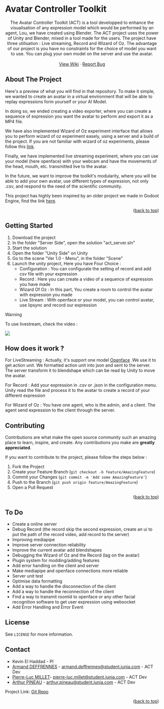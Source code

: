# Avatar Controller Toolkit

<div align="center">
  <p align="center">
    The Avatar Controller Toolkit (ACT) is a tool developped to enhance the visualisation of any expression model which would be performed by an agent, Lou, we have created using Blender.
    The ACT project uses the power of Unity and Blender, mixed in a tool made for the users. The project have three utilisation : Live streaming, Record and Wizard of Oz. The advantage of our project is you have no constraints for the choice of model you want to use. You can plug your own model on the server and use the avatar.
    <br />
    <br />
    <a href="https://github.com/numediart/ACT/wiki">View Wiki</a>
    ·
    <a href="https://github.com/numediart/ACT/issues">Report Bug</a>
  </p>
</div>

<!-- ABOUT THE PROJECT -->
## About The Project

Here's a preview of what you will find in that repository. To make it simple, we wanted to create an avatar in a virtual environment that will be able to replay expressions form yourself or your AI Model.

In doing so, we ended creating a video exporter, where you can create a sequence of expression you want the avatar to perform and export it as a MP4 file.

We have also implemented Wizard of Oz experiment interface that allows you to perform wizard of oz experiment easely, using a server and a build of the project. If you are not familiar with wizard of oz experiments, please follow this [link](https://en.wikipedia.org/wiki/Wizard_of_Oz_experiment).

Finally, we have implemented live streaming experiment, where you can use your model (here openface) with your webcam and have the movements of the head, mouth, etc. transmitted live to the avatar.

In the future, we want to improve the toolkit's modularity, where you will be able to add your own avatar, use different types of expression, not only .csv, and respond to the need of the scientific community.

This project has highly been inspired by an older project we made in Godoot Engine, find the link [here](https://github.com/numediart/ReVA-toolkit).

<p align="right">(<a href="#readme-top">back to top</a>)</p>

<!-- GETTING STARTED -->
## Getting Started

1. Download the project
2. In the folder "Server Side", open the solution "act_server.sln"
3. Start the solution
4. Open the folder "Unity Side" on Unity
5. Go to the scene "Ver 1.0 - Menu", in the folder "Scene"
6. Launch the unity project, Here you have Four Choice :
   - Configuration : You can configurate the setting of record and add csv file with your expression
   - Record : Here you can create a video of a sequence of expression you have made
   - Wizard Of Oz : In this part, You create a room to control the avatar with expression you made
   - Live Stream : With openface or your model, you can control avatar, use lipsync and record our expression
> [!WARNING]
> To use livestream, check the video :
> 
> ![](https://github.com/numediart/ACT/blob/ACT_experimental/Readme_Vid/Tutorial-LiveStream.gif)

<!-- HOW ? -->
## How does it work ?

For LiveStreaming : Actually, it's support one model [Openface](https://github.com/numediart/openface_act) .We use it to get action unit. We formatted action unit into json and sent to the server. The server transform it to blendshape which can be read by Unity to move the avatar.

For Record : Add your expression in .csv or .json in the configuration menu. Unity read the file and process it to the avatar to create a record of your different expression

For Wizard of Oz : You have one agent, who is the admin, and a client. The agent send expression to the client through the server.

<!-- CONTRIBUTING -->
## Contributing

Contributions are what make the open source community such an amazing place to learn, inspire, and create. Any contributions you make are **greatly appreciated**.

If you want to contribute to the project, please follow the steps below :

1. Fork the Project
2. Create your Feature Branch (`git checkout -b feature/AmazingFeature`)
3. Commit your Changes (`git commit -m 'Add some AmazingFeature'`)
4. Push to the Branch (`git push origin feature/AmazingFeature`)
5. Open a Pull Request

<p align="right">(<a href="#readme-top">back to top</a>)</p>

<!-- TODO -->
## To Do
* Create a online server
* Debug Record (the record skip the second expression, create an ui to put the path of the record video, add record to the server)
* Improving mediapipe
* Improve server connection reliability
* Improve the current avatar add blendshapes
* Debugging the Wizard of Oz and the Record (lag on the avatar)
* Plugin system for modding/adding features
* Add error handling on the client and server
* Make mediapipe and openface connections more reliable
* Server unit test
* Optimise data formatting
* Add a way to handle the disconnection of the client
* Add a way to handle the reconnection of the client
* Find a way to transmit roomId to openface or any other facial recognition software to get user expression using websocket
* Add Error Handling and Error Event

<!-- LICENSE -->
## License

See `LICENSE` for more information.

<!-- CONTACT -->
## Contact

- Kevin El Haddad - PI
- [Armand DEFFRENNES](https://github.com/JambonPasFrais) - armand.deffrennes@student.junia.com - ACT Dev
- [Pierre-Luc MILLET](https://github.com/Pierre-LucM)- pierre-luc.millet@student.junia.com - ACT Dev
- [Arthur PINEAU](https://github.com/Arthur-P0) - arthur.pineau@student.junia.com - ACT Dev


Project Link: [Git Repo](https://github.com/numediart/ACT)

<p align="right">(<a href="#readme-top">back to top</a>)</p>
